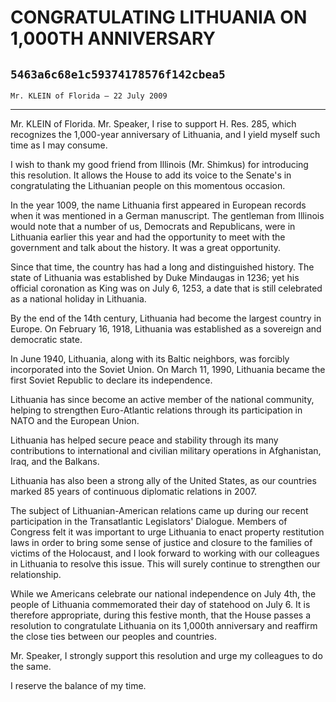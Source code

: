 # CONGRATULATING LITHUANIA ON 1,000TH ANNIVERSARY
## `5463a6c68e1c59374178576f142cbea5`
`Mr. KLEIN of Florida — 22 July 2009`

---


Mr. KLEIN of Florida. Mr. Speaker, I rise to support H. Res. 285, 
which recognizes the 1,000-year anniversary of Lithuania, and I yield 
myself such time as I may consume.

I wish to thank my good friend from Illinois (Mr. Shimkus) for 
introducing this resolution. It allows the House to add its voice to 
the Senate's in congratulating the Lithuanian people on this momentous 
occasion.

In the year 1009, the name Lithuania first appeared in European 
records when it was mentioned in a German manuscript. The gentleman 
from Illinois would note that a number of us, Democrats and 
Republicans, were in Lithuania earlier this year and had the 
opportunity to meet with the government and talk about the history. It 
was a great opportunity.

Since that time, the country has had a long and distinguished 
history. The state of Lithuania was established by Duke Mindaugas in 
1236; yet his official coronation as King was on July 6, 1253, a date 
that is still celebrated as a national holiday in Lithuania.

By the end of the 14th century, Lithuania had become the largest 
country in Europe. On February 16, 1918, Lithuania was established as a 
sovereign and democratic state.

In June 1940, Lithuania, along with its Baltic neighbors, was 
forcibly incorporated into the Soviet Union. On March 11, 1990, 
Lithuania became the first Soviet Republic to declare its independence.

Lithuania has since become an active member of the national 
community, helping to strengthen Euro-Atlantic relations through its 
participation in NATO and the European Union.

Lithuania has helped secure peace and stability through its many 
contributions to international and civilian military operations in 
Afghanistan, Iraq, and the Balkans.

Lithuania has also been a strong ally of the United States, as our 
countries marked 85 years of continuous diplomatic relations in 2007.

The subject of Lithuanian-American relations came up during our 
recent participation in the Transatlantic Legislators' Dialogue. 
Members of Congress felt it was important to urge Lithuania to enact 
property restitution laws in order to bring some sense of justice and 
closure to the families of victims of the Holocaust, and I look forward 
to working with our colleagues in Lithuania to resolve this issue. This 
will surely continue to strengthen our relationship.

While we Americans celebrate our national independence on July 4th, 
the people of Lithuania commemorated their day of statehood on July 6. 
It is therefore appropriate, during this festive month, that the House 
passes a resolution to congratulate Lithuania on its 1,000th 
anniversary and reaffirm the close ties between our peoples and 
countries.

Mr. Speaker, I strongly support this resolution and urge my 
colleagues to do the same.

I reserve the balance of my time.